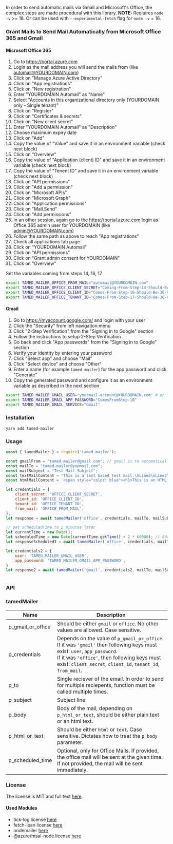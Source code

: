 In order to send automatic mails via Gmail and Microsoft's Office, the complex steps are made procedural with this library.
**NOTE:** Reqiuires `node -v` >= 18. Or can be used with `--experimental-fetch` flag for  `node -v` = 16.

### Grant Mails to Send Mail Automatically from Microsoft Office 365 and Gmail

#### Microsoft Office 365

1. Go to https://portal.azure.com
2. Login as the mail address you will send the mails from (like automail@YOURDOMAIN.com)
3. Click on "Manage Azure Active Directory"
4. Click on "App registrations"
5. Click on "New registration"
6. Enter "YOURDOMAIN Automail" as "Name"
7. Select "Accounts in this organizational directory only (YOURDOMAIN only - Single tenant)"
8. Click on "Register"
9. Click on "Certificates & secrets"
10. Click on "New client secret"
11. Enter "YOURDOMAIN Automail" as "Description"
12. Choose maximum expiry date
13. Click on "Add"
14. Copy the value of "Value" and save it in an environment variable (check next block)
15. Click on "Overview"
16. Copy the value of "Application (client) ID" and save it in an environment variable (check next block)
17. Copy the value of "Tenent ID" and save it in an environment variable (check next block)
18. Click on "API permissions"
19. Click on "Add a permission"
20. Click on "Microsoft APIs"
21. Click on "Microsoft Graph"
22. Click on "Application permissions"
23. Click on "Mail.Send"
24. Click on "Add permissions"
25. In an other session, again go to the https://portal.azure.com login as Office 365 admin user for YOURDOMAIN (like admin@YOURDOMAIN.com)
26. Follow the same path as above to reach "App registrations"
27. Check all applications tab page
28. Click on "YOURDOMAIN Automail"
39. Click on "API permissions"
30. Click on "Grant admin consent for YOURDOMAIN"
31. Click on "Overview"	

Set the variables coming from steps 14, 16, 17
```bash
export TAMED_MAILER_OFFICE_FROM_MAIL="automail@YOURDOMAIN.com"
export TAMED_MAILER_OFFICE_CLIENT_SECRET="Coming-From-Step-14-Should-Be-40-Chars--"
export TAMED_MAILER_OFFICE_CLIENT_ID="Comes-From-Step-16-Should-Be-36-Char"
export TAMED_MAILER_OFFICE_TENANT_ID="Comes-From-Step-17-Should-Be-36-Char"

```

#### Gmail

1. Go to https://myaccount.google.com/ and login with your user
2. Click the "Security" from left navigation menu
3. Click "2-Step Verification" from the "Signing in to Google" section
4. Follow the instructions to setup 2-Step Verification
5. Go back and click "App passwords" from the "Signing in to Google" section
6. Verify your identity by entering your password
7. Click "Select app" and choose "Mail"
8. Click "Select device" and choose "Other"
9. Enter a name (for example `tamed-mailer`) for the app password and click "Generate"
10. Copy the generated password and configure it as an environment variable as described in the next section

```bash
export TAMED_MAILER_GMAIL_USER="yourmail-account@YOURDOMAIN.com" # or "yourmail-account@gmail.com"
export TAMED_MAILER_GMAIL_APP_PASSWORD="ComesFromStep-10"
export TAMED_MAILER_GMAIL_SERVICE="Gmail"
```

### Installation

```
yarn add tamed-mailer
```

### Usage

```javascript
const { tamedMailer } = require('tamed-mailer');

const gmailFrom = "tamed-mailer@gmail.com"; // gmail is to automatically convert this to the configured gmail account
const mailTo = "tamed-mailer@yopmail.com";
const mailSubject = "Test Mail Subject";
const textMailContent = "This is a text based test mail.\nLine2\nLine3";
const htmlMailContent = `<span style="color: blue"><h1>This is an HTML based test mail</h1><br>Line2<br>Line3</b></span>`;

let credentials = {
	client_secret: 'OFFICE_CLIENT_SECRET',
	client_id: 'OFFICE_CLIENT_ID',
	tenant_id: 'OFFICE_TENANT_ID',
	from_mail: 'OFFICE_FROM_MAIL',
};
let response = await tamedMailer('office', credentials, mailTo, mailSubject, textMailContent, 'text');

// set scheduledTime to 2 minutes later
let currentTime = new Date();
let scheduledTime = new Date(currentTime.getTime() + 2 * 60000); // Add 2 minutes (2 * 60,000 milliseconds) to the current time
let responseScheduled1 = await tamedMailer('office', credentials, mailTo, mailSubject, htmlMailContent, 'text', scheduledTime);

let credentials2 = {
	user: 'TAMED_MAILER_GMAIL_USER',
	app_password: 'TAMED_MAILER_GMAIL_APP_PASSWORD',
}
let response2 = await tamedMailer('gmail', credentials2, mailTo, mailSubject, textMailContent, 'text');



```

### API

### tamedMailer
| Name  | Description |
|-------|-------------|
| p_gmail_or_office | Should be either `gmail` or `office`. No other values are allowed. Case sensitive. |
| p_credentials | Depends on the value of `p_gmail_or_office`.<br>If it was `'gmail'` then following keys must exist: `user`, `app_password`.<br>If it was `'office'`, then following keys must exist: `client_secret`, `client_id`, `tenant_id`, `from_mail`. |
| p_to | Single reciever of the email. In order to send for multiple reciepents, function must be called multiple times. |
| p_subject | Subject line. |
| p_body | Body of the mail, depending on `p_html_or_text`, should be either plain text or an html text. |
| p_html_or_text | Should be either `html` or `text`. Case sensitive. Dictates how to treat the `p_body` parameter. |
| p_scheduled_time | Optional, only for Office Mails. If provided, the office mail will be sent at the given time. If not provided, the mail will be sent immediately. |

### License

The license is MIT and full text [here](LICENSE).

#### Used Modules

* tick-log license [here](./OtherLicenses/tick-log.txt)
* fetch-lean license [here](./OtherLicenses/fetch-lean.txt)
* nodemailer [here](./OtherLicenses/nodemailer.txt)
* @azure/msal-node license [here](./OtherLicenses/msal-node.txt)
